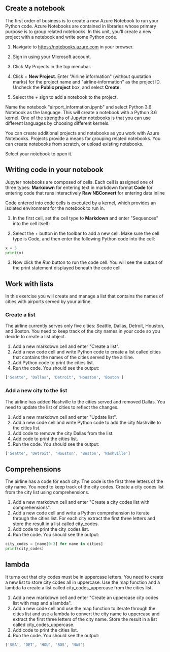 ## Create a notebook

The first order of business is to create a new Azure Notebook to run your Python code. Azure Notebooks are contained in libraries whose primary purpose is to group related notebooks. In this unit, you'll create a new project with a notebook and write some Python code. 

1. Navigate to https://notebooks.azure.com  in your browser.
2. Sign in using your Microsoft account.
3. Click My Projects in the top menubar.

4. Click + **New Project**. Enter "Airline information" (without quotation marks) for the project name and "airline-information" as the project ID. Uncheck the **Public project** box, and select **Create**.

5. Select the + sign to add a notebook to the project.

Name the notebook "airport_information.ipynb" and select Python 3.6 Notebook as the language. This will create a notebook with a Python 3.6 kernel. One of the strengths of Jupyter notebooks is that you can use different languages by choosing different kernels.

You can create additional projects and notebooks as you work with Azure Notebooks. Projects provide a means for grouping related notebooks. You can create notebooks from scratch, or upload existing notebooks. 

Select your notebook to open it.

## Writing code in your notebook
Jupyter notebooks are composed of cells. Each cell is assigned one of three types:
**Markdown** for entering text in markdown format
**Code** for entering code that runs interactively
**Raw NBConvert** for entering data inline

Code entered into code cells is executed by a kernel, which provides an isolated environment for the notebook to run in. 

1. In the first cell, set the cell type to **Markdown** and enter "Sequences" into the cell itself:

2. Select the + button in the toolbar to add a new cell. Make sure the cell type is Code, and then enter the following Python code into the cell:
```python
x = 5
print(x)
```

3. Now click the *Run* button to run the code cell. You will see the output of the print statement displayed beneath the code cell.

## Work with lists

In this exercise you will create and manage a list that contains the names of cities with airports served by your airline. 

### Create a list

The airline currently serves only five cities: Seattle, Dallas, Detroit, Houston, and Boston. You need to keep track of the city names in your code so you decide to create a list object. 

1. Add a new markdown cell and enter "Create a list".
2. Add a new code cell and write Python code to create a list called cities that contains the names of the cities served by the airline.
3. Add Python code to print the cities list.
4. Run the code. You should see the output:
```python
['Seatte', 'Dallas', 'Detroit', 'Houston', 'Boston']
```
### Add a new city to the list

The airline has added Nashville to the cities served and removed Dallas. You need to update the list of cities to reflect the changes. 
1. Add a new markdown cell and enter "Update list".
2. Add a new code cell and write Python code to add the city Nashville to the cities list.
3. Add code to remove the city Dallas from the list.
4. Add code to print the cities list.
5. Run the code. You should see the output:
```python
['Seatte', 'Detroit', 'Houston', 'Boston', 'Nashville']
```

## Comprehensions
The airline has a code for each city. The code is the first three letters of the city name. You need to keep track of the city codes. Create a city codes list from the city list using comprehensions.
1. Add a new markdown cell and enter "Create a city codes list with comprehensions".
2. Add a new code cell and write a Python comprehension to iterate through the cities list. For each city extract the first three letters and store the result in a list called city_codes.
3. Add code to print the city_codes list.
4. Run the code. You should see the output:
```python
city_codes = [name[0:3] for name in cities]
print(city_codes)
```

## lambda 
It turns out that city codes must be in uppercase letters. You need to create a new list to store city codes all in uppercase. Use the map function and a lambda to create a list called city_codes_uppercase from the cities list.
1. Add a new markdown cell and enter "Create an uppercase city codes list with map and a lambda".
2. Add a new code cell and use the map function to iterate through the cities list and use a lambda to convert the city name to uppercase and extract the first three letters of the city name. Store the result in a list called city_codes_uppercase.
3. Add code to print the cities list.
4. Run the code. You should see the output:
```python
['SEA', 'DET', 'HOU', 'BOS', 'NAS']
```